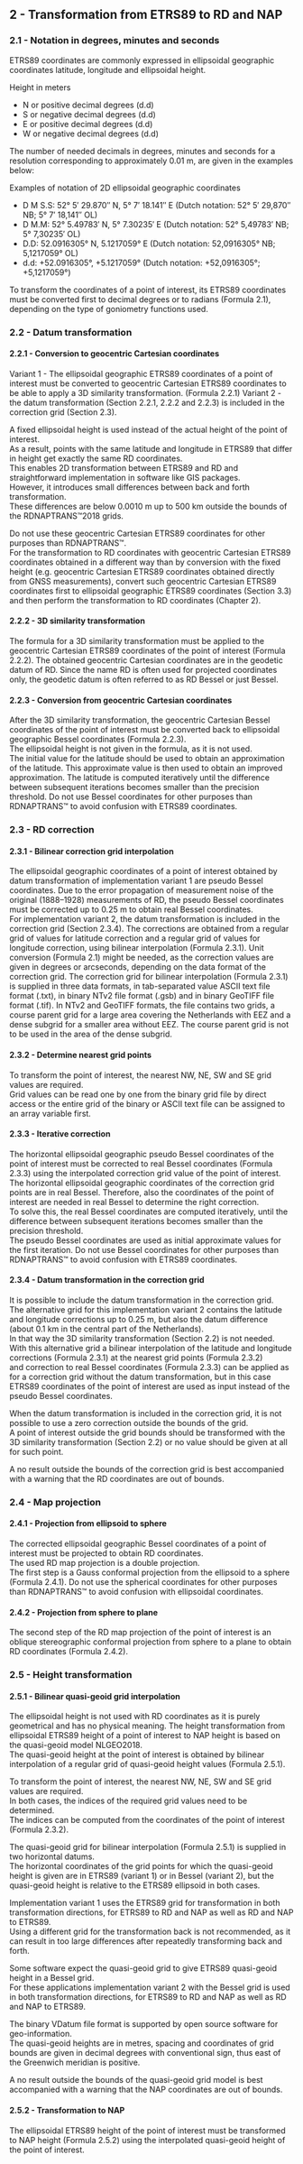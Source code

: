 ## 2 - Transformation from ETRS89 to RD and NAP

### 2.1 - Notation in degrees, minutes and seconds

ETRS89 coordinates are commonly expressed in ellipsoidal geographic coordinates latitude, longitude and ellipsoidal height.

Height in meters

- N or positive decimal degrees (d.d)
- S or negative decimal degrees (d.d)  
- E or positive decimal degrees (d.d)  
- W or negative decimal degrees (d.d)  

The number of needed decimals in degrees, minutes and seconds for a resolution corresponding to approximately 0.01 m, are given in the examples below:

Examples of notation of 2D ellipsoidal geographic coordinates  

- D M S.S: 52° 5′ 29.870″ N, 5° 7′ 18.141″ E (Dutch notation: 52° 5′ 29,870″ NB; 5° 7′ 18,141″ OL)
- D M.M: 52° 5.49783′ N, 5° 7.30235′ E (Dutch notation: 52° 5,49783′ NB; 5° 7,30235′ OL)  
- D.D: 52.0916305° N, 5.1217059° E (Dutch notation: 52,0916305° NB; 5,1217059° OL)  
- d.d: +52.0916305°, +5.1217059° (Dutch notation: +52,0916305°; +5,1217059°)  

To transform the coordinates of a point of interest, its ETRS89 coordinates must be converted first to decimal degrees or to radians (Formula 2.1), depending on the type of goniometry functions used.

### 2.2 - Datum transformation

#### 2.2.1 - Conversion to geocentric Cartesian coordinates

Variant 1 - The ellipsoidal geographic ETRS89 coordinates of a point of interest must be converted to geocentric Cartesian ETRS89 coordinates to be able to apply a 3D similarity transformation. (Formula 2.2.1)
Variant 2 - the datum transformation (Section 2.2.1, 2.2.2 and 2.2.3) is included in the correction grid (Section 2.3).

A fixed ellipsoidal height is used instead of the actual height of the point of interest.  
As a result, points with the same latitude and longitude in ETRS89 that differ in height get exactly the same RD coordinates.  
This enables 2D transformation between ETRS89 and RD and straightforward implementation in software like GIS packages.  
However, it introduces small differences between back and forth transformation.  
These differences are below 0.0010 m up to 500 km outside the bounds of the RDNAPTRANS™2018 grids.  

Do not use these geocentric Cartesian ETRS89 coordinates for other purposes than RDNAPTRANS™.  
For the transformation to RD coordinates with geocentric Cartesian ETRS89 coordinates obtained in a different way than by conversion with the fixed height (e.g. geocentric Cartesian ETRS89 coordinates obtained directly from GNSS measurements), convert such geocentric Cartesian ETRS89 coordinates first to ellipsoidal geographic ETRS89 coordinates (Section 3.3) and then perform the transformation to RD coordinates (Chapter 2).

#### 2.2.2 - 3D similarity transformation

The formula for a 3D similarity transformation must be applied to the geocentric Cartesian ETRS89 coordinates of the point of interest (Formula 2.2.2).
The obtained geocentric Cartesian coordinates are in the geodetic datum of RD.
Since the name RD is often used for projected coordinates only, the geodetic datum is often referred to as RD Bessel or just Bessel.

#### 2.2.3 - Conversion from geocentric Cartesian coordinates

After the 3D similarity transformation, the geocentric Cartesian Bessel coordinates of the point of interest must be converted back to ellipsoidal geographic Bessel coordinates (Formula 2.2.3).  
The ellipsoidal height is not given in the formula, as it is not used.  
The initial value for the latitude should be used to obtain an approximation of the latitude. This approximate value is then used to obtain an improved approximation. The latitude is computed iteratively until the difference between subsequent iterations becomes smaller than the precision threshold.
Do not use Bessel coordinates for other purposes than RDNAPTRANS™ to avoid confusion with ETRS89 coordinates.

### 2.3 - RD correction

#### 2.3.1 - Bilinear correction grid interpolation

The ellipsoidal geographic coordinates of a point of interest obtained by datum transformation of implementation variant 1 are pseudo Bessel coordinates. Due to the error propagation of measurement noise of the original (1888–1928) measurements of RD, the pseudo Bessel coordinates must be corrected up to 0.25 m to obtain real Bessel coordinates.  
For implementation variant 2, the datum transformation is included in the correction grid (Section 2.3.4).
The corrections are obtained from a regular grid of values for latitude correction and a regular grid of values for longitude correction, using bilinear interpolation (Formula 2.3.1). Unit conversion (Formula 2.1) might be needed, as the correction values are given in degrees or arcseconds, depending on the data format of the correction grid. The correction grid for bilinear interpolation (Formula 2.3.1) is supplied in three data formats, in tab-separated value ASCII text file format (.txt), in binary NTv2 file format (.gsb) and in binary GeoTIFF file format (.tif). In NTv2 and GeoTIFF formats, the file contains two grids, a course parent grid for a large area covering the Netherlands with EEZ and a dense subgrid for a smaller area without EEZ. The course parent grid is not to be used in the area of the dense subgrid.

#### 2.3.2 - Determine nearest grid points

To transform the point of interest, the nearest NW, NE, SW and SE grid values are required.  
Grid values can be read one by one from the binary grid file by direct access or the entire grid of the binary or ASCII text file can be assigned to an array variable first.

#### 2.3.3 - Iterative correction

The horizontal ellipsoidal geographic pseudo Bessel coordinates of the point of interest must be corrected to real Bessel coordinates (Formula 2.3.3) using the interpolated correction grid value of the point of interest.  
The horizontal ellipsoidal geographic coordinates of the correction grid points are in real Bessel.
Therefore, also the coordinates of the point of interest are needed in real Bessel to determine the right correction.  
To solve this, the real Bessel coordinates are computed iteratively, until the difference between subsequent iterations becomes smaller than the precision threshold.  
The pseudo Bessel coordinates are used as initial approximate values for the first iteration.
Do not use Bessel coordinates for other purposes than RDNAPTRANS™ to avoid confusion with ETRS89 coordinates.

#### 2.3.4 - Datum transformation in the correction grid

It is possible to include the datum transformation in the correction grid.  
The alternative grid for this implementation variant 2 contains the latitude and longitude corrections up to 0.25 m, but also the datum difference (about 0.1 km in the central part of the Netherlands).  
In that way the 3D similarity transformation (Section 2.2) is not needed.  
With this alternative grid a bilinear interpolation of the latitude and longitude corrections (Formula 2.3.1) at the nearest grid points (Formula 2.3.2)  
and correction to real Bessel coordinates (Formula 2.3.3) can be applied as for a correction grid without the datum transformation, but in this case ETRS89 coordinates of the point of interest are used as input instead of the pseudo Bessel coordinates.

When the datum transformation is included in the correction grid, it is not possible to use a zero correction outside the bounds of the grid.  
A point of interest outside the grid bounds should be transformed with the 3D similarity transformation (Section 2.2) or no value should be given at all for such point.  

A no result outside the bounds of the correction grid is best accompanied with a warning that the RD coordinates are out of bounds.

### 2.4 - Map projection

#### 2.4.1 - Projection from ellipsoid to sphere

The corrected ellipsoidal geographic Bessel coordinates of a point of interest must be projected to obtain RD coordinates.  
The used RD map projection is a double projection.  
The first step is a Gauss conformal projection from the ellipsoid to a sphere (Formula 2.4.1).
Do not use the spherical coordinates for other purposes than RDNAPTRANS™ to avoid confusion with ellipsoidal coordinates.

#### 2.4.2 - Projection from sphere to plane

The second step of the RD map projection of the point of interest is an oblique stereographic conformal projection from sphere to a plane to obtain RD coordinates (Formula 2.4.2).

### 2.5 - Height transformation

#### 2.5.1 - Bilinear quasi-geoid grid interpolation

The ellipsoidal height is not used with RD coordinates as it is purely geometrical and has no physical meaning. The height transformation from ellipsoidal ETRS89 height of a point of interest to NAP height is based on the quasi-geoid model NLGEO2018.  
The quasi-geoid height at the point of interest is obtained by bilinear interpolation of a regular grid of quasi-geoid height values (Formula 2.5.1).

To transform the point of interest, the nearest NW, NE, SW and SE grid values are required.  
In both cases, the indices of the required grid values need to be determined.  
The indices can be computed from the coordinates of the point of interest (Formula 2.3.2).

The quasi-geoid grid for bilinear interpolation (Formula 2.5.1) is supplied in two horizontal datums.  
The horizontal coordinates of the grid points for which the quasi-geoid height is given are in ETRS89 (variant 1) or in Bessel (variant 2), but the quasi-geoid height is relative to the ETRS89 ellipsoid in both cases.  

Implementation variant 1 uses the ETRS89 grid for transformation in both transformation directions, for ETRS89 to RD and NAP as well as RD and NAP to ETRS89.  
Using a different grid for the transformation back is not recommended, as it can result in too large differences after repeatedly transforming back and forth.

Some software expect the quasi-geoid grid to give ETRS89 quasi-geoid height in a Bessel grid.  
For these applications implementation variant 2 with the Bessel grid is used in both transformation directions, for ETRS89 to RD and NAP as well as RD and NAP to ETRS89.

The binary VDatum file format is supported by open source software for geo-information.  
The quasi-geoid heights are in metres, spacing and coordinates of grid bounds are given in decimal degrees with conventional sign, thus east of the Greenwich meridian is positive.  

A no result outside the bounds of the quasi-geoid grid model is best accompanied with a warning that the NAP coordinates are out of bounds.

#### 2.5.2 - Transformation to NAP

The ellipsoidal ETRS89 height of the point of interest must be transformed to NAP height (Formula 2.5.2) using the interpolated quasi-geoid height of the point of interest.
